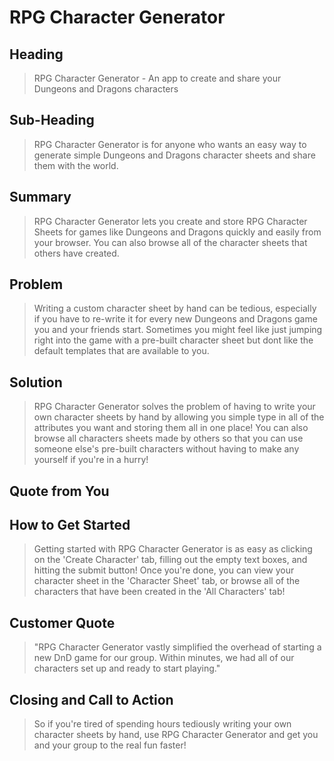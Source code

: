 # RPG Character Generator #

<!-- 
> This material was originally posted [here](http://www.quora.com/What-is-Amazons-approach-to-product-development-and-product-management). It is reproduced here for posterities sake.

There is an approach called "working backwards" that is widely used at Amazon. They work backwards from the customer, rather than starting with an idea for a product and trying to bolt customers onto it. While working backwards can be applied to any specific product decision, using this approach is especially important when developing new products or features.

For new initiatives a product manager typically starts by writing an internal press release announcing the finished product. The target audience for the press release is the new/updated product's customers, which can be retail customers or internal users of a tool or technology. Internal press releases are centered around the customer problem, how current solutions (internal or external) fail, and how the new product will blow away existing solutions.

If the benefits listed don't sound very interesting or exciting to customers, then perhaps they're not (and shouldn't be built). Instead, the product manager should keep iterating on the press release until they've come up with benefits that actually sound like benefits. Iterating on a press release is a lot less expensive than iterating on the product itself (and quicker!).

If the press release is more than a page and a half, it is probably too long. Keep it simple. 3-4 sentences for most paragraphs. Cut out the fat. Don't make it into a spec. You can accompany the press release with a FAQ that answers all of the other business or execution questions so the press release can stay focused on what the customer gets. My rule of thumb is that if the press release is hard to write, then the product is probably going to suck. Keep working at it until the outline for each paragraph flows. 

Oh, and I also like to write press-releases in what I call "Oprah-speak" for mainstream consumer products. Imagine you're sitting on Oprah's couch and have just explained the product to her, and then you listen as she explains it to her audience. That's "Oprah-speak", not "Geek-speak".

Once the project moves into development, the press release can be used as a touchstone; a guiding light. The product team can ask themselves, "Are we building what is in the press release?" If they find they're spending time building things that aren't in the press release (overbuilding), they need to ask themselves why. This keeps product development focused on achieving the customer benefits and not building extraneous stuff that takes longer to build, takes resources to maintain, and doesn't provide real customer benefit (at least not enough to warrant inclusion in the press release).
 -->
 
## Heading ##
  > RPG Character Generator - An app to create and share your Dungeons and Dragons characters

## Sub-Heading ##
  > RPG Character Generator is for anyone who wants an easy way to generate simple Dungeons and Dragons character sheets and share them with the world.

## Summary ##
  > RPG Character Generator lets you create and store RPG Character Sheets for games like Dungeons and Dragons quickly and easily from your browser. You can also browse all of the character sheets that others have created.

## Problem ##
  > Writing a custom character sheet by hand can be tedious, especially if you have to re-write it for every new Dungeons and Dragons game you and your friends start. Sometimes you might feel like just jumping right into the game with a pre-built character sheet but dont like the default templates that are available to you. 
## Solution ##
  > RPG Character Generator solves the problem of having to write your own character sheets by hand by allowing you simple type in all of the attributes you want and storing them all in one place! You can also browse all characters sheets made by others so that you can use someone else's pre-built characters without having to make any yourself if you're in a hurry!

## Quote from You ##
  > 

## How to Get Started ##
  > Getting started with RPG Character Generator is as easy as clicking on the 'Create Character' tab, filling out the empty text boxes, and hitting the submit button! Once you're done, you can view your character sheet in the 'Character Sheet' tab, or browse all of the characters that have been created in the 'All Characters' tab!

## Customer Quote ##
  > "RPG Character Generator vastly simplified the overhead of starting a new DnD game for our group. Within minutes, we had all of our characters set up and ready to start playing."

## Closing and Call to Action ##
  > So if you're tired of spending hours tediously writing your own character sheets by hand, use RPG Character Generator and get you and your group to the real fun faster!
